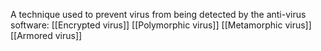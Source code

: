 A technique used to prevent virus from being detected by the anti-virus software:
[[Encrypted virus]]
[[Polymorphic virus]]
[[Metamorphic virus]]
[[Armored virus]]